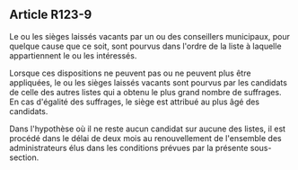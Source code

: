 ## Article R123-9

Le ou les sièges laissés vacants par un ou des conseillers municipaux, pour quelque cause que ce soit, sont
pourvus dans l'ordre de la liste à laquelle appartiennent le ou les intéressés.

Lorsque ces dispositions ne peuvent pas ou ne peuvent plus être appliquées, le ou les sièges laissés vacants
sont pourvus par les candidats de celle des autres listes qui a obtenu le plus grand nombre de suffrages. En
cas d'égalité des suffrages, le siège est attribué au plus âgé des candidats.

Dans l'hypothèse où il ne reste aucun candidat sur aucune des listes, il est procédé dans le délai de deux mois
au renouvellement de l'ensemble des administrateurs élus dans les conditions prévues par la présente sous-
section.


